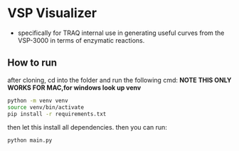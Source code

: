 # VSP Visualizer

* specifically for TRAQ internal use in generating useful curves from the VSP-3000 in terms of enzymatic reactions.

## How to run


after cloning, cd into the folder and run the following cmd: **NOTE THIS ONLY WORKS FOR MAC,for windows look up venv**

``` bash
python -m venv venv
source venv/bin/activate
pip install -r requirements.txt
```

then let this install all dependencies. then you can run:

``` bash
python main.py
```
